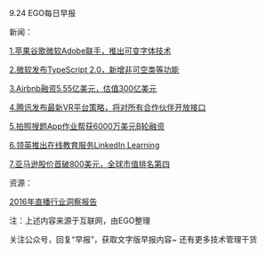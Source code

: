 9.24 EGO每日早报

新闻：

[1.苹果谷歌微软Adobe联手，推出可变字体技术](http://www.cnbeta.com/articles/542003.htm)

[2.微软发布TypeScript 2.0，新增非可空类等功能](http://www.cnbeta.com/articles/542143.htm)

[3.Airbnb融资5.55亿美元，估值300亿美元](http://www.leiphone.com/news/201609/ZmojDTpashQufgdb.html)

[4.腾讯发布最新VR平台策略，将对所有合作伙伴开放接口](https://news.cnblogs.com/n/554007/)

[5.拍照搜题App作业帮获6000万美元B轮融资](http://www.iyiou.com/p/32080)

[6.领英推出在线教育服务LinkedIn Learning](http://mi.techweb.com.cn/tmt/2016-09-23/2399074.shtml)

[7.亚马逊股价首破800美元，全球市值排名第四](http://www.techweb.com.cn/finance/2016-09-23/2398982.shtml)

资源：

[2016年直播行业洞察报告](http://data.weibo.com/report/reportDetail?id=328)

注：上述内容来源于互联网，由EGO整理

关注公众号，回复“早报”，获取文字版早报内容~
还有更多技术管理干货

